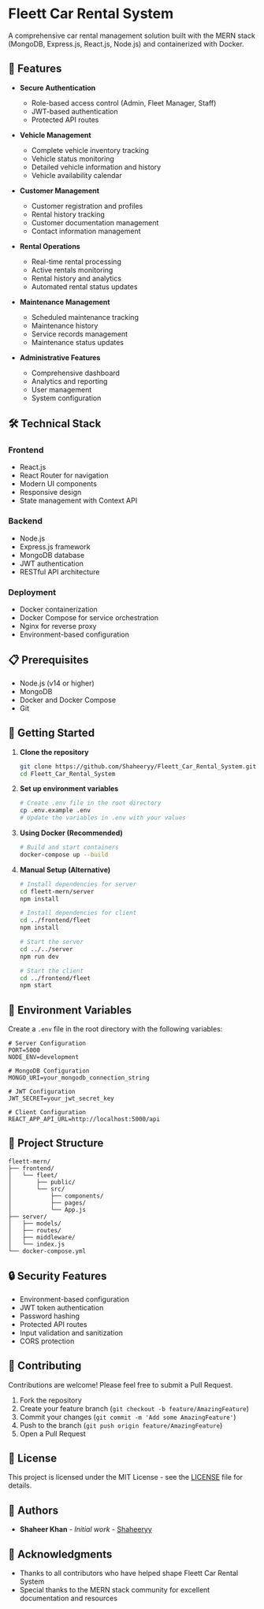 # Fleett Car Rental System

A comprehensive car rental management solution built with the MERN stack (MongoDB, Express.js, React.js, Node.js) and containerized with Docker.

## 🚀 Features

- **Secure Authentication**
  - Role-based access control (Admin, Fleet Manager, Staff)
  - JWT-based authentication
  - Protected API routes

- **Vehicle Management**
  - Complete vehicle inventory tracking
  - Vehicle status monitoring
  - Detailed vehicle information and history
  - Vehicle availability calendar

- **Customer Management**
  - Customer registration and profiles
  - Rental history tracking
  - Customer documentation management
  - Contact information management

- **Rental Operations**
  - Real-time rental processing
  - Active rentals monitoring
  - Rental history and analytics
  - Automated rental status updates

- **Maintenance Management**
  - Scheduled maintenance tracking
  - Maintenance history
  - Service records management
  - Maintenance status updates

- **Administrative Features**
  - Comprehensive dashboard
  - Analytics and reporting
  - User management
  - System configuration

## 🛠️ Technical Stack

### Frontend
- React.js
- React Router for navigation
- Modern UI components
- Responsive design
- State management with Context API

### Backend
- Node.js
- Express.js framework
- MongoDB database
- JWT authentication
- RESTful API architecture

### Deployment
- Docker containerization
- Docker Compose for service orchestration
- Nginx for reverse proxy
- Environment-based configuration

## 📋 Prerequisites

- Node.js (v14 or higher)
- MongoDB
- Docker and Docker Compose
- Git

## 🚀 Getting Started

1. **Clone the repository**
   ```bash
   git clone https://github.com/Shaheeryy/Fleett_Car_Rental_System.git
   cd Fleett_Car_Rental_System
   ```

2. **Set up environment variables**
   ```bash
   # Create .env file in the root directory
   cp .env.example .env
   # Update the variables in .env with your values
   ```

3. **Using Docker (Recommended)**
   ```bash
   # Build and start containers
   docker-compose up --build
   ```

4. **Manual Setup (Alternative)**
   ```bash
   # Install dependencies for server
   cd fleett-mern/server
   npm install

   # Install dependencies for client
   cd ../frontend/fleet
   npm install

   # Start the server
   cd ../../server
   npm run dev

   # Start the client
   cd ../frontend/fleet
   npm start
   ```

## 🔧 Environment Variables

Create a `.env` file in the root directory with the following variables:

```env
# Server Configuration
PORT=5000
NODE_ENV=development

# MongoDB Configuration
MONGO_URI=your_mongodb_connection_string

# JWT Configuration
JWT_SECRET=your_jwt_secret_key

# Client Configuration
REACT_APP_API_URL=http://localhost:5000/api
```

## 📁 Project Structure

```
fleett-mern/
├── frontend/
│   └── fleet/
│       ├── public/
│       └── src/
│           ├── components/
│           ├── pages/
│           └── App.js
├── server/
│   ├── models/
│   ├── routes/
│   ├── middleware/
│   └── index.js
└── docker-compose.yml
```

## 🔒 Security Features

- Environment-based configuration
- JWT token authentication
- Password hashing
- Protected API routes
- Input validation and sanitization
- CORS protection

## 🤝 Contributing

Contributions are welcome! Please feel free to submit a Pull Request.

1. Fork the repository
2. Create your feature branch (`git checkout -b feature/AmazingFeature`)
3. Commit your changes (`git commit -m 'Add some AmazingFeature'`)
4. Push to the branch (`git push origin feature/AmazingFeature`)
5. Open a Pull Request

## 📝 License

This project is licensed under the MIT License - see the [LICENSE](LICENSE) file for details.

## 👥 Authors

- **Shaheer Khan** - *Initial work* - [Shaheeryy](https://github.com/Shaheeryy)

## 🙏 Acknowledgments

- Thanks to all contributors who have helped shape Fleett Car Rental System
- Special thanks to the MERN stack community for excellent documentation and resources 